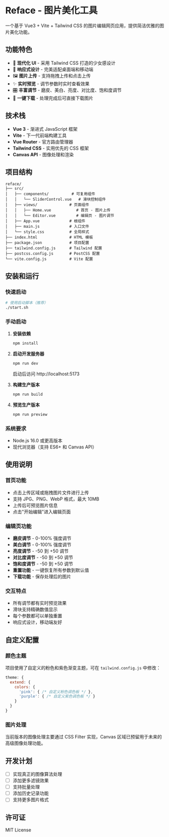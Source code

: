 # Reface - 图片美化工具

一个基于 Vue3 + Vite + Tailwind CSS 的图片编辑网页应用，提供简洁优雅的图片美化功能。

## 功能特色

- 🎨 **现代化 UI** - 采用 Tailwind CSS 打造的少女感设计
- 📱 **响应式设计** - 完美适配桌面端和移动端
- 🖼️ **图片上传** - 支持拖拽上传和点击上传
- ✨ **实时预览** - 调节参数时实时查看效果
- 🎛️ **丰富调节** - 磨皮、美白、亮度、对比度、饱和度调节
- 💾 **一键下载** - 处理完成后可直接下载图片

## 技术栈

- **Vue 3** - 渐进式 JavaScript 框架
- **Vite** - 下一代前端构建工具
- **Vue Router** - 官方路由管理器
- **Tailwind CSS** - 实用优先的 CSS 框架
- **Canvas API** - 图像处理和渲染

## 项目结构

```
reface/
├── src/
│   ├── components/          # 可复用组件
│   │   └── SliderControl.vue   # 滑块控制组件
│   ├── views/              # 页面组件
│   │   ├── Home.vue           # 首页 - 图片上传
│   │   └── Editor.vue         # 编辑页 - 图片调节
│   ├── App.vue             # 根组件
│   ├── main.js             # 入口文件
│   └── style.css           # 全局样式
├── index.html              # HTML 模板
├── package.json            # 项目配置
├── tailwind.config.js      # Tailwind 配置
├── postcss.config.js       # PostCSS 配置
└── vite.config.js          # Vite 配置
```

## 安装和运行

### 快速启动
```bash
# 使用启动脚本（推荐）
./start.sh
```

### 手动启动
1. **安装依赖**
   ```bash
   npm install
   ```

2. **启动开发服务器**
   ```bash
   npm run dev
   ```
   启动后访问 http://localhost:5173

3. **构建生产版本**
   ```bash
   npm run build
   ```

4. **预览生产版本**
   ```bash
   npm run preview
   ```

### 系统要求
- Node.js 16.0 或更高版本
- 现代浏览器（支持 ES6+ 和 Canvas API）

## 使用说明

### 首页功能
- 点击上传区域或拖拽图片文件进行上传
- 支持 JPG、PNG、WebP 格式，最大 10MB
- 上传后可预览图片信息
- 点击"开始编辑"进入编辑页面

### 编辑页功能
- **磨皮调节** - 0-100% 强度调节
- **美白调节** - 0-100% 强度调节
- **亮度调节** - -50 到 +50 调节
- **对比度调节** - -50 到 +50 调节
- **饱和度调节** - -50 到 +50 调节
- **重置功能** - 一键恢复所有参数到默认值
- **下载功能** - 保存处理后的图片

### 交互特点
- 所有调节都有实时预览效果
- 滑块支持精确数值显示
- 每个参数都可以单独重置
- 响应式设计，移动端友好

## 自定义配置

### 颜色主题
项目使用了自定义的粉色和紫色渐变主题，可在 `tailwind.config.js` 中修改：

```javascript
theme: {
  extend: {
    colors: {
      'pink': { /* 自定义粉色调色板 */ },
      'purple': { /* 自定义紫色调色板 */ }
    }
  }
}
```

### 图片处理
当前版本的图像处理主要通过 CSS Filter 实现，Canvas 区域已预留用于未来的高级图像处理功能。

## 开发计划

- [ ] 实现真正的图像算法处理
- [ ] 添加更多滤镜效果
- [ ] 支持批量处理
- [ ] 添加历史记录功能
- [ ] 支持更多图片格式

## 许可证

MIT License